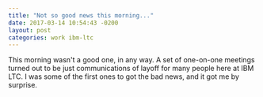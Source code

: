 ```yaml
---
title: "Not so good news this morning..."
date: 2017-03-14 10:54:43 -0200
layout: post
categories: work ibm-ltc
---
```

This morning wasn't a good one, in any way. A set of one-on-one meetings turned out to be just communications of layoff for many people here at IBM LTC.
I was some of the first ones to got the bad news, and it got me by surprise.
